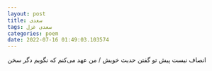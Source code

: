```yaml
---
layout: post
title: سعدی
tags: سعدی غزل
categories: poem
date: 2022-07-16 01:49:03.103574
---
```


انصاف نیست پیش تو گفتن حدیث خویش / من عهد می‌کنم که نگویم دگر سخن